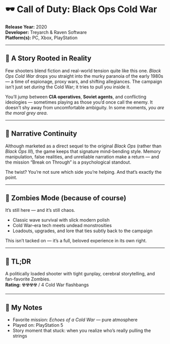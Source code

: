 # 🕶️ Call of Duty: Black Ops Cold War

**Release Year:** 2020  
**Developer:** Treyarch & Raven Software  
**Platform(s):** PC, Xbox, PlayStation

---

## 🧠 A Story Rooted in Reality

Few shooters blend fiction and real-world tension quite like this one. *Black Ops Cold War* drops you straight into the murky paranoia of the early 1980s — a time of espionage, proxy wars, and shifting allegiances. The campaign isn’t just set *during* the Cold War; it tries to pull you inside it.

You’ll jump between **CIA operatives**, **Soviet agents**, and conflicting ideologies — sometimes playing as those you’d once call the enemy. It doesn't shy away from uncomfortable ambiguity. In some moments, *you are the moral grey area*.

---

## 🔄 Narrative Continuity

Although marketed as a direct sequel to the original *Black Ops* (rather than *Black Ops III*), the game keeps that signature mind-bending style. Memory manipulation, false realities, and unreliable narration make a return — and the mission “Break on Through” is a psychological standout.

The twist? You’re not sure which side you’re helping. And that’s exactly the point.

---

## 🧟 Zombies Mode (because of course)

It’s still here — and it’s still chaos.

- Classic wave survival with slick modern polish  
- Cold War–era tech meets undead monstrosities  
- Loadouts, upgrades, and lore that ties subtly back to the campaign  

This isn’t tacked on — it’s a full, beloved experience in its own right.

---

## 📌 TL;DR

A politically loaded shooter with tight gunplay, cerebral storytelling, and fan-favorite Zombies.  
**Rating:** ☢️☢️☢️☢️ / 4 Cold War flashbangs

---

## 💬 My Notes
- Favorite mission: *Echoes of a Cold War* — pure atmosphere  
- Played on: PlayStation 5  
- Story moment that stuck: when you realize who’s really pulling the strings